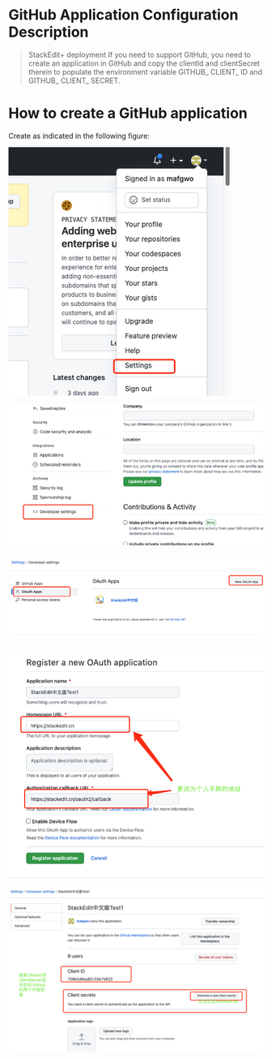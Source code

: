 # GitHub Application Configuration Description

> StackEdit+ deployment If you need to support GitHub, you need to create an application in GitHub and copy the clientId and clientSecret therein to populate the environment variable GITHUB_ CLIENT_ ID and GITHUB_ CLIENT_ SECRET.


# How to create a GitHub application

Create as indicated in the following figure:


![](../images/github/github01.png)

![](../images/github/github02.png)

![](../images/github/github03.png)

![](../images/github/github04.png)

![](../images/github/github05.png)

